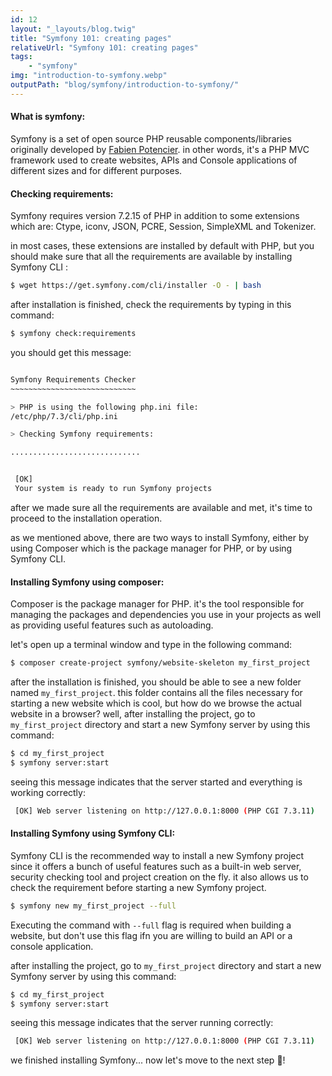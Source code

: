 ```yaml
---
id: 12
layout: "_layouts/blog.twig"
title: "Symfony 101: creating pages"
relativeUrl: "Symfony 101: creating pages"
tags:
    - "symfony"
img: "introduction-to-symfony.webp"  
outputPath: "blog/symfony/introduction-to-symfony/"
---
```


#### What is symfony:

Symfony is a set of open source PHP reusable components/libraries originally developed by [Fabien Potencier](https://twitter.com/fabpot).
in other words, it's a PHP MVC framework used to create websites, APIs and Console applications of different sizes and for different purposes.

#### Checking requirements:

Symfony requires version 7.2.15 of PHP in addition to some extensions which are: Ctype, iconv, JSON, PCRE, Session, SimpleXML and Tokenizer.

in most cases, these extensions are installed by default with PHP, but you should make sure that all the requirements are available by installing Symfony CLI :
```bash
$ wget https://get.symfony.com/cli/installer -O - | bash
```
after installation is finished, check the requirements by typing in this command:
```bash
$ symfony check:requirements
```
you should get this message:
```bash

Symfony Requirements Checker
~~~~~~~~~~~~~~~~~~~~~~~~~~~~

> PHP is using the following php.ini file:
/etc/php/7.3/cli/php.ini

> Checking Symfony requirements:

.............................


 [OK]                                         
 Your system is ready to run Symfony projects

```
after we made sure all the requirements are available and met, it's time to proceed to the installation operation.

as we mentioned above, there are two ways to install Symfony, either by using Composer which is the package manager for PHP, or by using Symfony CLI.

#### Installing Symfony using composer:

Composer is the package manager for PHP. it's the tool responsible for managing the packages and dependencies you use in your projects as well as providing useful features such as autoloading.

let's open up a terminal window and type in the following command:

```bash
$ composer create-project symfony/website-skeleton my_first_project
```

after the installation is finished, you should be able to see a new folder named `my_first_project`.
this folder contains all the files necessary for starting a new website which is cool, but how do we browse the actual website in a browser? well, after installing the project, go to `my_first_project` directory and start a new Symfony server by using this command:

```bash
$ cd my_first_project
$ symfony server:start
```
seeing this message indicates that the server started and everything is working correctly:

```bash                                                                                         
 [OK] Web server listening on http://127.0.0.1:8000 (PHP CGI 7.3.11)
```

#### Installing Symfony using Symfony CLI:

Symfony CLI is the recommended way to install a new Symfony project since it offers a bunch of useful features such as a built-in web server, security checking tool and project creation on the fly. it also allows us to check the requirement before starting a new Symfony project.

```bash
$ symfony new my_first_project --full
```
Executing the command with `--full` flag is required when building a website, but don't use this flag ifn you are willing to build an API or a console application.

after installing the project, go to `my_first_project` directory and start a new Symfony server by using this command:

```bash
$ cd my_first_project
$ symfony server:start
```
seeing this message indicates that the server running correctly:

```bash                                                    
 [OK] Web server listening on http://127.0.0.1:8000 (PHP CGI 7.3.11)
```
we finished installing Symfony... now let's move to the next step 🤩!  
